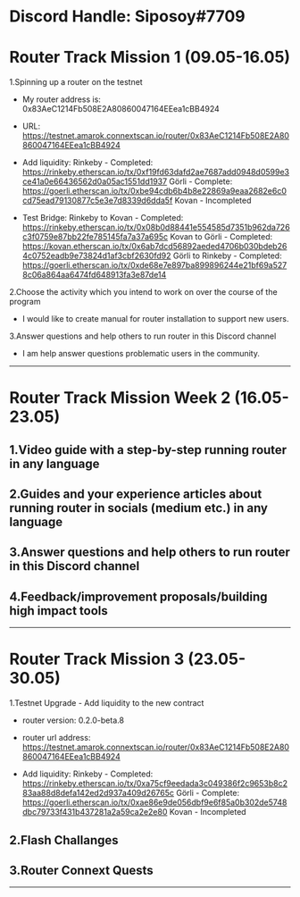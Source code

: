 # Discord Handle: Siposoy#7709
# Router Track Mission 1 (09.05-16.05)

1.Spinning up a router on the testnet
- My router address is: 0x83AeC1214Fb508E2A80860047164EEea1cBB4924

- URL: https://testnet.amarok.connextscan.io/router/0x83AeC1214Fb508E2A80860047164EEea1cBB4924

- Add liquidity:
    Rinkeby - Completed: https://rinkeby.etherscan.io/tx/0xf19fd63dafd2ae7687add0948d0599e3ce41a0e66436562d0a05ac1551dd1937
    Görli - Complete: https://goerli.etherscan.io/tx/0xbe94cdb6b4b8e22869a9eaa2682e6c0cd75ead79130877c5e3e7d8339d6dda5f
    Kovan - Incompleted   

- Test Bridge:
    Rinkeby to Kovan - Completed: https://rinkeby.etherscan.io/tx/0x08b0d88441e554585d7351b962da726c3f0759e87bb22fe785145fa7a37a695c
    Kovan to Görli - Completed: https://kovan.etherscan.io/tx/0x6ab7dcd56892aeded4706b030bdeb264c0752eadb9e73824d1af3cbf2630fd92
    Görli to Rinkeby - Completed: https://goerli.etherscan.io/tx/0xde68e7e897ba899896244e21bf69a5278c06a864aa6474fd648913fa3e87de14

2.Choose the activity which you intend to work on over the course of the program
- I would like to create manual for router installation to support new users.

3.Answer questions and help others to run router in this Discord channel
- I am help answer questions problematic users in the community.

_____________________________________________________________________________________________________
# Router Track Mission Week 2 (16.05-23.05)

1.Video guide with a step-by-step running router in any language
-

2.Guides and your experience articles about running router in socials (medium etc.) in any language
-

3.Answer questions and help others to run router in this Discord channel
-

4.Feedback/improvement proposals/building high impact tools
-

_____________________________________________________________________________________________________
# Router Track Mission 3 (23.05-30.05)

1.Testnet Upgrade - Add liquidity to the new contract
- router version: 0.2.0-beta.8

- router url address: https://testnet.amarok.connextscan.io/router/0x83AeC1214Fb508E2A80860047164EEea1cBB4924

- Add liquidity:
    Rinkeby - Completed: https://rinkeby.etherscan.io/tx/0xa75cf9eedada3c049386f2c9653b8c283aa88d8defa142ed2d937a409d26765c
    Görli - Complete: https://goerli.etherscan.io/tx/0xae86e9de056dbf9e6f85a0b302de5748dbc79733f431b437281a2a59ca2e2e80
    Kovan - Incompleted   

2.Flash Challanges
-

3.Router Connext Quests
-

_____________________________________________________________________________________________________
